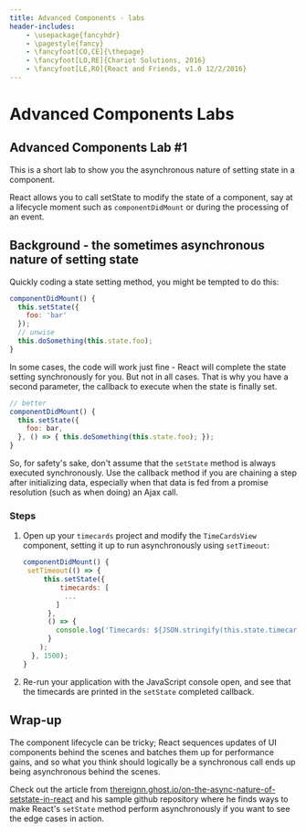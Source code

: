 ```yaml
---
title: Advanced Components - labs
header-includes:
    - \usepackage{fancyhdr}
    - \pagestyle{fancy}
    - \fancyfoot[CO,CE]{\thepage}
    - \fancyfoot[LO,RE]{Chariot Solutions, 2016}
    - \fancyfoot[LE,RO]{React and Friends, v1.0 12/2/2016}
---
```

# Advanced Components Labs

## Advanced Components Lab #1 

This is a short lab to show you the asynchronous nature of setting state in a
component.

React allows you to call setState to modify the state of a component, say at
a lifecycle moment such as `componentDidMount` or during the processing of
an event.

## Background - the sometimes asynchronous nature of setting state
Quickly coding a state setting method, you might be tempted to do this:

```jsx
componentDidMount() {
  this.setState({
    foo: 'bar'
  });
  // unwise
  this.doSomething(this.state.foo);
}
```

In some cases, the code will work just fine - React will complete the state setting
synchronously for you.  But not in all cases.  That is why you have a second parameter,
the callback to execute when the state is finally set.

```jsx
// better
componentDidMount() {
  this.setState({
    foo: bar,
  }, () => { this.doSomething(this.state.foo); });
}
```

So, for safety's sake, don't assume that the `setState` method is always executed
synchronously. Use the callback method if you are chaining a step after initializing
data, especially when that data is fed from a promise resolution (such as when doing)
an Ajax call.

### Steps

1.  Open up your `timecards` project and modify the `TimeCardsView` component,
    setting it up to run asynchronously using `setTimeout`:

    ```jsx
    componentDidMount() {
     setTimeout(() => {
         this.setState({
             timecards: [
              ...
            ]
          },
          () => {
            console.log('Timecards: ${JSON.stringify(this.state.timecards)}');
          }
        );
      }, 1500);
    }
    ```

2. Re-run your application with the JavaScript console open, and see that the
   timecards are printed in the `setState` completed callback.

## Wrap-up

The component lifecycle can be tricky; React sequences updates of UI components
behind the scenes and batches them up for performance gains, and so what you think
should logically be a synchronous call ends up being asynchronous behind the scenes.


Check out the article from [thereignn.ghost.io/on-the-async-nature-of-setstate-in-react](http://thereignn.ghost.io/on-the-async-nature-of-setstate-in-react/)
and his sample github repository where he finds ways to make React's `setState` method
perform asynchronously if you want to see the edge cases in action.
